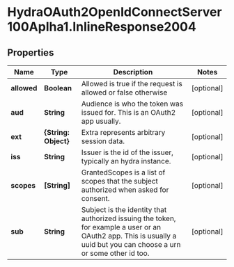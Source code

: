 # HydraOAuth2OpenIdConnectServer100Aplha1.InlineResponse2004

## Properties
Name | Type | Description | Notes
------------ | ------------- | ------------- | -------------
**allowed** | **Boolean** | Allowed is true if the request is allowed or false otherwise | [optional] 
**aud** | **String** | Audience is who the token was issued for. This is an OAuth2 app usually. | [optional] 
**ext** | **{String: Object}** | Extra represents arbitrary session data. | [optional] 
**iss** | **String** | Issuer is the id of the issuer, typically an hydra instance. | [optional] 
**scopes** | **[String]** | GrantedScopes is a list of scopes that the subject authorized when asked for consent. | [optional] 
**sub** | **String** | Subject is the identity that authorized issuing the token, for example a user or an OAuth2 app. This is usually a uuid but you can choose a urn or some other id too. | [optional] 



